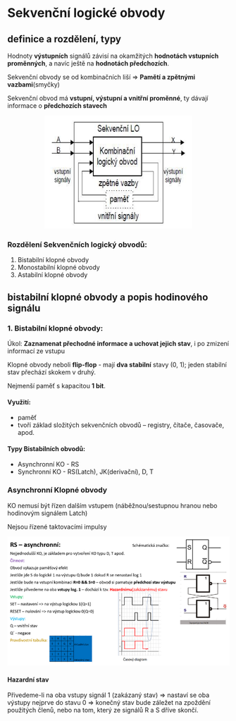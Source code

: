 # Sekvenční logické obvody

## definice a rozdělení, typy

Hodnoty **výstupních** signálů závisí na okamžitých **hodnotách vstupních proměnných**, a navíc ještě na **hodnotách předchozích**.

Sekvenční obvody se od kombinačních liší => **Pamětí a zpětnými vazbami**(smyčky)

Sekvenční obvod má **vstupní, výstupní a vnitřní proměnné**, ty dávají informace o **předchozích stavech**

<p align="center">
  <img src="img/11-01.png" />
</p>

### Rozdělení Sekvenčních logický obvodů:

1. Bistabilní klopné obvody
2. Monostabilní klopné obvody 
3. Astabilní klopné obvody 

## bistabilní klopné obvody a popis hodinového signálu

### 1. Bistabilní klopné obvody:

Úkol: **Zaznamenat přechodné informace a uchovat jejich stav**, i po zmizení informací ze vstupu

Klopné obvody neboli **flip-flop** - mají **dva stabilní** stavy (0, 1); jeden stabilní stav přechází skokem v druhý.

Nejmenší paměť s kapacitou **1 bit**.

#### Využití:

- paměť 
- tvoří základ složitých sekvenčních obvodů – registry, čítače, časovače, apod.

#### Typy Bistabilních obvodů:

- Asynchronní KO - RS
- Synchronní KO - RS(Latch), JK(derivační), D, T

### Asynchronní Klopné obvody

KO nemusí být řízen dalším vstupem (náběžnou/sestupnou hranou nebo hodinovým signálem Latch)

Nejsou řízené taktovacími impulsy

<p align="center">
  <img src="img/11-02.png" />
</p>

#### Hazardní stav

Přivedeme-li na oba vstupy signál 1 (zakázaný stav) => nastaví se oba výstupy nejprve do stavu 0 =>
konečný stav bude záležet na zpoždění použitých členů, nebo na tom, který ze signálů R a S dříve skončí.
